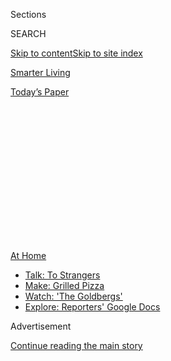 <div id="app">

<div>

<div>

<div>

<div class="NYTAppHideMasthead css-1q2w90k e1suatyy0">

<div class="section css-ui9rw0 e1suatyy2">

<div class="css-eph4ug er09x8g0">

<div class="css-6n7j50">

</div>

<span class="css-1dv1kvn">Sections</span>

<div class="css-10488qs">

<span class="css-1dv1kvn">SEARCH</span>

</div>

[Skip to content](#site-content)[Skip to site index](#site-index)

</div>

<div id="masthead-section-label" class="css-1wr3we4 eaxe0e00">

[Smarter
Living](https://www.nytimes.com/section/smarter-living)

</div>

<div class="css-10698na e1huz5gh0">

</div>

</div>

<div id="masthead-bar-one" class="section hasLinks css-15hmgas e1csuq9d3">

<div class="css-uqyvli e1csuq9d0">

</div>

<div class="css-1uqjmks e1csuq9d1">

</div>

<div class="css-9e9ivx">

[](https://myaccount.nytimes.com/auth/login?response_type=cookie&client_id=vi)

</div>

<div class="css-1bvtpon e1csuq9d2">

[Today’s
Paper](https://www.nytimes.com/section/todayspaper)

</div>

</div>

</div>

</div>

<div data-aria-hidden="false">

<div id="site-content" data-role="main">

<div>

<div class="css-1aor85t" style="opacity:0.000000001;z-index:-1;visibility:hidden">

<div class="css-1hqnpie">

<div class="css-epjblv">

<span class="css-17xtcya">[Smarter
Living](/section/smarter-living)</span><span class="css-x15j1o">|</span><span class="css-fwqvlz">How
to Ask if Everything Is OK When It’s Clearly
Not</span>

</div>

<div class="css-k008qs">

<div class="css-1iwv8en">

<span class="css-18z7m18"></span>

<div>

</div>

</div>

<span class="css-1n6z4y">https://nyti.ms/30Sw3HH</span>

<div class="css-1705lsu">

<div class="css-4xjgmj">

<div class="css-4skfbu" data-role="toolbar" data-aria-label="Social Media Share buttons, Save button, and Comments Panel with current comment count" data-testid="share-tools">

  - 
  - 
  - 
  - 
    
    <div class="css-6n7j50">
    
    </div>

  - 

</div>

</div>

</div>

</div>

</div>

</div>

<div id="NYT_TOP_BANNER_REGION" class="css-13pd83m">

<div>

<div id="maps-athome-menu" class="section interactive-content interactive-size-medium css-1edisqu">

<div class="css-17ih8de interactive-body">

<div class="at-home-nav__innerContainer">

<div class="at-home-nav__title">

[At
Home](https://www.nytimes.com/spotlight/at-home?action=click&pgtype=Article&state=default&region=TOP_BANNER&context=at_home_menu)

</div>

  - [Talk: To
    Strangers](https://www.nytimes.com/2020/08/03/well/family/the-benefits-of-talking-to-strangers.html?action=click&pgtype=Article&state=default&region=TOP_BANNER&context=at_home_menu)
  - [Make: Grilled
    Pizza](https://www.nytimes.com/2020/08/01/at-home/coronavirus-make-pizza-on-a-grill.html?action=click&pgtype=Article&state=default&region=TOP_BANNER&context=at_home_menu)
  - [Watch: 'The
    Goldbergs'](https://www.nytimes.com/2020/07/31/arts/television/goldbergs-abc-stream.html?action=click&pgtype=Article&state=default&region=TOP_BANNER&context=at_home_menu)
  - [Explore: Reporters' Google
    Docs](https://www.nytimes.com/interactive/2020/at-home/even-more-reporters-editors-diaries-lists-recommendations.html?action=click&pgtype=Article&state=default&region=TOP_BANNER&context=at_home_menu)

</div>

</div>

</div>

</div>

</div>

<div id="top-wrapper" class="css-1sy8kpn">

<div id="top-slug" class="css-l9onyx">

Advertisement

</div>

[Continue reading the main
story](#after-top)

<div class="ad top-wrapper" style="text-align:center;height:100%;display:block;min-height:250px">

<div id="top" class="place-ad" data-position="top" data-size-key="top">

</div>

</div>

<div id="after-top">

</div>

</div>

<div id="sponsor-wrapper" class="css-1hyfx7x">

<div id="sponsor-slug" class="css-19vbshk">

Supported by

</div>

[Continue reading the main
story](#after-sponsor)

<div id="sponsor" class="ad sponsor-wrapper" style="text-align:center;height:100%;display:block">

</div>

<div id="after-sponsor">

</div>

</div>

<div class="section meteredContent css-yw67de" name="articleBody" itemprop="articleBody">

<div class="css-1fanzo5 StoryBodyCompanionColumn">

<div class="css-53u6y8">

July 28,
2020

<div class="css-1vkm6nb ehdk2mb0">

# How to Ask if Everything Is OK When It’s Clearly Not

</div>

</div>

</div>

<div class="css-79elbk" data-testid="photoviewer-wrapper">

<div class="css-z3e15g" data-testid="photoviewer-wrapper-hidden">

</div>

<div class="css-1a48zt4 ehw59r15" data-testid="photoviewer-children">

![<span class="css-cnj6d5 e1z0qqy90" itemprop="copyrightHolder"><span class="css-1ly73wi e1tej78p0">Credit...</span><span>Lauren
Martin</span></span>](https://static01.nyt.com/images/2020/07/27/multimedia/24sl-virus-ok/24sl-virus-ok-articleLarge.png?quality=75&auto=webp&disable=upscale)

</div>

</div>

<div class="css-1fanzo5 StoryBodyCompanionColumn">

<div class="css-53u6y8">

<div class="css-1wlr991">

<div class="css-18e8msd">

<div class="css-2ja7y1 epjyd6m0">

<div class="css-1baulvz">

By [<span class="css-1baulvz last-byline" itemprop="name">Anna
Goldfarb</span>](https://www.nytimes.com/by/anna-goldfarb)

</div>

</div>

</div>

</div>

In a perfect world, when you’re checking in with someone who’s
struggling, you’d have your conversation together in a calm, private
setting. Phones and devices would be silenced and stashed out of sight.
Food and drinks tend to put people at ease, so you’d nosh on snacks or
sip a beverage together, too.

But this, of course, isn’t a perfect world, and we’re still in the
throes of a pandemic, so this idyllic social scenario may not be
possible anytime soon. So it’s even more important you choose the right
moment to check in, as it will determine the quality of the interaction
you have.

While we may not be able to be physically present when we approach a
troubled friend, we can create an atmosphere — and cultivate the right
mind-set within ourselves — so the other person will feel comfortable
opening up when they need support most.

## Look for signs of distress

When you chat with a friend, [Thomas
Joiner](https://psy.fsu.edu/faculty/joinert/joiner.dp.php), a psychology
professor at Florida State University, said you should be on the lookout
for noticeable changes in their demeanor, such as an irritable mood or a
disheveled appearance. If your friend has recently experienced
relationship issues, health problems or workplace stress, or has faced
financial difficulties, they may be especially vulnerable to anguish
right now.

</div>

</div>

<div class="css-1fanzo5 StoryBodyCompanionColumn">

<div class="css-53u6y8">

## Be mindful of any power dynamics

Depending on your relationship, you might want to tread carefully.
Personal friends, work colleagues, classmates and family members all
require different approaches, said [Phoenix
Jackson](https://phoenixjacksontherapy.com/about), a licensed marriage
and family therapist. She recommends carefully considering the power
dynamics before you approach, as it’s easier to be vulnerable with
someone if you’re on equal footing.

In some cases, even asking if someone is OK, “depending on how, where
and when it’s posed, could be seen as an affront or even something where
a case is being built to dismiss that person,” she said. She recommends
reassuring the other person that you’re asking from a place of real
concern. If the person doesn’t want to engage, say you respect their
decision. Assure them you’ll drop the issue.

## Check in with yourself first

“When you check in with others, you are opening some vulnerability there
and that takes some insight,” said Dr. [Jena
Lee](https://www.semel.ucla.edu/autism/team/jena-lee-md), a child and
adult psychiatrist and clinical instructor at the David Geffen School of
Medicine at U.C.L.A. So it’s important to make sure you’re in a healthy
place to be present and engage with someone who’s
struggling.

## When you’re ready to have a conversation, pinpoint why you’re concerned

Be explicit: “I notice you’ve been slower to respond to my text
messages.” Or, “I see you’ve been sleeping a lot more than usual. Is
there anything you want to talk about?”

By indicating you’ve noticed a change in their behavior, “you give them
the opportunity to either confirm what you’re saying or deny it,” said
[Uche Ukuku](https://www.drukuku.com/), a psychologist. You’re not
telling the other person how they feel, but you’re initiating a
conversation and giving them a chance to address the change, she said.

</div>

</div>

<div class="css-1fanzo5 StoryBodyCompanionColumn">

<div class="css-53u6y8">

## Offer confidentiality

If you have the kind of relationship where you can honor
confidentiality, Ms. Jackson suggests offering it. Your promise might
help them feel more secure confiding in you. If there’s potential for
embarrassment or shame, she suggests letting the person know you
understand if they’re not ready to have a conversation. Just reiterate
that you care about them, which is why you’re asking.

<div id="NYT_MAIN_CONTENT_2_REGION" class="css-9tf9ac">

<div>

</div>

</div>

## Ask open-ended, nonjudgmental questions

When asking someone if they’re OK, the other person may reflexively
reply they’re fine, which shuts the conversation down. Dr. Ukuku
suggests keeping your questions open-ended:

> “How are things?”
> 
> “Is anything on your mind?”
> 
> “What’s the most difficult thing you’ve experienced lately?”

If you are more familiar with this person, Dr. Lee suggests asking
specific questions to show you care:

> “How did your meeting go?”
> 
> “How are your kids adjusting to so many changes at school?”

This way, she said, your questions come out naturally. “What you’re
trying to do is actually show that you want to know what their life is
like and how they’re actually experiencing their circumstances,” she
said.

## Reveal a bit about your own struggles

Dr. Lee also recommends sharing a little bit about yourself to get the
conversation rolling. Saying something like: “I’ve been so stressed. How
have things been for you?” Or “I’m sick of cooking meals. How have you
been handling staying home?” Opening the conversation this way, she
said, gives the other person permission to air their own grievances and
worries.

## Or, you don’t have to pose a question at all

Ms. Jackson suggests sending a letter or postcard to someone as a way to
let them know you’re thinking about them. You could write: “I’m
wondering how you are.” The phrasing leaves a lot of room for people to
choose whether to engage, Ms. Jackson said.

## Don’t be preoccupied with what to say in response

“When you’re in the conversation and someone is sharing with you a
horrible situation that they’re going through, the first thing that most
people think is, ‘What do I say? How can I help them?’” Dr. Lee said.
It’s an understandable reaction, “but thinking about those things
distracts your mind and you actually aren’t able to be empathetic,” she
said.

She suggests putting yourself in their shoes. Even if you sit in
silence, your facial expressions and body language will convey your
empathetic reaction, Dr. Lee said. Validate your friend. Say that yes,
their situation *is* painful. “The most helpful thing that we can do for
each other is just share that you’re actually burdened together,” she
said.

## Don’t set out to solve your friend’s problem

For complex problems with no easy solutions, you shouldn’t expect that
you can resolve these issues on your own. If your friend is experiencing
distress, Dr. Joiner suggests telling them to reach out to their primary
care physician or family doctor for added support. If your friend is
religious, encourage them to reach out to a clergy person as “they’re
often really helpful with things like this,” he said.

</div>

</div>

<div class="css-1fanzo5 StoryBodyCompanionColumn">

<div class="css-53u6y8">

## Make a date to follow up

Coming up with a follow-up plan — a phone call in a few days, a socially
distanced picnic, a Zoom call — not only gives the other person
something to look forward to, but it also sends the message that this
checkup isn’t going to be a one-time thing. It also takes the pressure
off the other person from feeling as if they have to provide daily
updates and gives you both space to process your conversation, Dr. Ukuku
said.

“We don’t realize how much being seen can really change somebody’s
mood,” she said. “The idea that you checked in on them is telling
them, ‘Hey, not only am I seen, but also that I’m known and I’m loved.’”

There will be times when your friends aren’t able to communicate what
they need from you. The goal, Dr. Ukuku said, is to plant a seed so that
when they do need support, they’ll know you’re somebody they can reach
out to.

</div>

</div>

</div>

<div>

</div>

<div>

</div>

<div>

</div>

<div>

<div id="bottom-wrapper" class="css-1ede5it">

<div id="bottom-slug" class="css-l9onyx">

Advertisement

</div>

[Continue reading the main
story](#after-bottom)

<div id="bottom" class="ad bottom-wrapper" style="text-align:center;height:100%;display:block;min-height:90px">

</div>

<div id="after-bottom">

</div>

</div>

</div>

</div>

</div>

## Site Index

<div>

</div>

## Site Information Navigation

  - [© <span>2020</span> <span>The New York Times
    Company</span>](https://help.nytimes.com/hc/en-us/articles/115014792127-Copyright-notice)

<!-- end list -->

  - [NYTCo](https://www.nytco.com/)
  - [Contact
    Us](https://help.nytimes.com/hc/en-us/articles/115015385887-Contact-Us)
  - [Work with us](https://www.nytco.com/careers/)
  - [Advertise](https://nytmediakit.com/)
  - [T Brand Studio](http://www.tbrandstudio.com/)
  - [Your Ad
    Choices](https://www.nytimes.com/privacy/cookie-policy#how-do-i-manage-trackers)
  - [Privacy](https://www.nytimes.com/privacy)
  - [Terms of
    Service](https://help.nytimes.com/hc/en-us/articles/115014893428-Terms-of-service)
  - [Terms of
    Sale](https://help.nytimes.com/hc/en-us/articles/115014893968-Terms-of-sale)
  - [Site
    Map](https://spiderbites.nytimes.com)
  - [Help](https://help.nytimes.com/hc/en-us)
  - [Subscriptions](https://www.nytimes.com/subscription?campaignId=37WXW)

</div>

</div>

</div>

</div>
